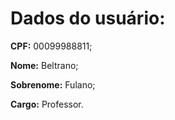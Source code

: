 # Dados do usuário:

**CPF:** 00099988811;

**Nome:** Beltrano;

**Sobrenome:** Fulano;

**Cargo:** Professor.

